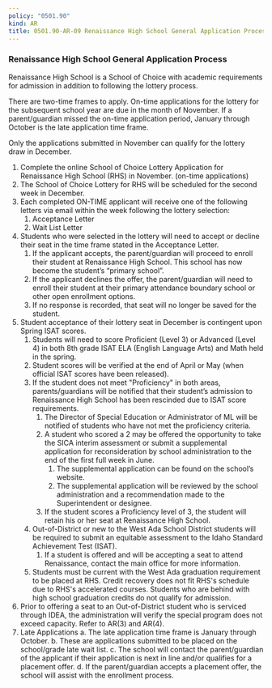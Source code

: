 ```yaml
---
policy: "0501.90"
kind: AR
title: 0501.90-AR-09 Renaissance High School General Application Process
---
```


### Renaissance High School General Application Process

Renaissance High School is a School of Choice with academic requirements for admission in addition to following the lottery process.

There are two-time frames to apply. On-time applications for the lottery for the subsequent school year are due in the month of November. If a parent/guardian missed the on-time application period, January through October is the late application time frame.

Only the applications submitted in November can qualify for the lottery draw in December.


1. Complete the online School of Choice Lottery Application for Renaissance High School (RHS) in November. (on-time applications)
2. The School of Choice Lottery for RHS will be scheduled for the second week in December.
3. Each completed ON-TIME applicant will receive one of the following letters via email within the week following the lottery selection:
    1. Acceptance Letter
    2. Wait List Letter
4. Students who were selected in the lottery will need to accept or decline their seat in the time frame stated in the Acceptance Letter.
    1. If the applicant accepts, the parent/guardian will proceed to enroll their student at Renaissance High School. This school has now become the student’s “primary school”.
    2. If the applicant declines the offer, the parent/guardian will need to enroll their student at their primary attendance boundary school or other open enrollment options.
    3. If no response is recorded, that seat will no longer be saved for the student.
5. Student acceptance of their lottery seat in December is contingent upon Spring ISAT scores.
    1. Students will need to score Proficient (Level 3) or Advanced (Level 4) in both 8th grade ISAT ELA (English Language Arts) and Math held in the spring.
    2. Student scores will be verified at the end of April or May (when official ISAT scores have been released).
    3. If the student does not meet "Proficiency" in both areas, parents/guardians will be notified that their student’s admission to Renaissance High School has been rescinded due to ISAT score requirements.
        1. The Director of Special Education or Administrator of ML will be notified of students who have not met the proficiency criteria.
        2. A student who scored a 2 may be offered the opportunity to take the SICA interim assessment or submit a supplemental application for reconsideration by school administration to the end of the first full week in June.
            1. The supplemental application can be found on the school’s website.
            2. The supplemental application will be reviewed by the school administration and a recommendation made to the Superintendent or designee.
        3. If the student scores a Proficiency level of 3, the student will retain his or her seat at Renaissance High School.
    4. Out-of-District or new to the West Ada School District students will be required to submit an equitable assessment to the Idaho Standard Achievement Test (ISAT).
        1. If a student is offered and will be accepting a seat to attend Renaissance, contact the main office for more information.
    5. Students must be current with the West Ada graduation requirement to be placed at RHS. Credit recovery does not fit RHS's schedule due to RHS's accelerated courses. Students who are behind with high school graduation credits do not qualify for admission.
6. Prior to offering a seat to an Out-of-District student who is serviced through IDEA, the administration will verify the special program does not exceed capacity. Refer to AR(3) and AR(4).
7. Late Applications
    a. The late application time frame is January through October.
    b. These are applications submitted to be placed on the school/grade late wait list.
    c. The school will contact the parent/guardian of the applicant if their application is next in line and/or qualifies for a placement offer.
    d. If the parent/guardian accepts a placement offer, the school will assist with the enrollment process.
